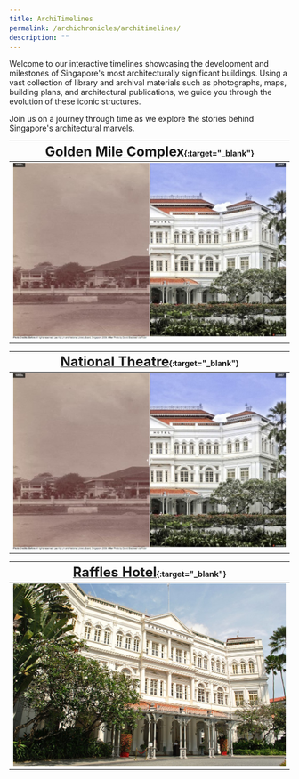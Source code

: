```yaml
---
title: ArchiTimelines
permalink: /archichronicles/architimelines/
description: ""
---
```

Welcome to our interactive timelines showcasing the development and milestones of Singapore's most architecturally significant buildings. Using a vast collection of library and archival materials such as photographs, maps, building plans, and architectural publications, we guide you through the evolution of these iconic structures. 

Join us on a journey through time as we explore the stories behind Singapore's architectural marvels.

| [**<font size="5">Golden Mile Complex</font>**](/resource-room/architimelines/raffles-hotel){:target="_blank"} | 
|-------- | 
| [<img src="/images/before-after-image-raffles-hotel.jpg" alt="raffles-hotel" style="width:500px">](/resource-room/architimelines/raffles-hotel)|

| [**<font size="5">National Theatre</font>**](/resource-room/architimelines/raffles-hotel){:target="_blank"} | 
|-------- | 
| [<img src="/images/before-after-image-raffles-hotel.jpg" alt="raffles-hotel" style="width:500px">](/resource-room/architimelines/raffles-hotel)|

| [**<font size="5">Raffles Hotel</font>**](/resource-room/architimelines/raffles-hotel){:target="_blank"} | 
|-------- | 
| [<img src="images/raffles-hotel-sample.jpg" alt="raffles-hotel" style="width:500px">](/resource-room/architimelines/raffles-hotel)|